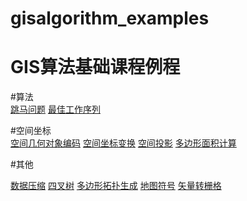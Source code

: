 # gisalgorithm_examples
GIS算法基础课程例程
====
#算法<br>
[跳马问题](https://njnu-2019g-10170430-gusiyuan.github.io/myapp/Public/Jump.html)
[最佳工作序列](https://njnu-2019g-10170430-gusiyuan.github.io/myapp/Public/bestwork.html)
<br>

#空间坐标<br>
[空间几何对象编码](https://njnu-2019g-10170430-gusiyuan.github.io/myapp/Public/name.html)
[空间坐标变换](https://njnu-2019g-10170430-gusiyuan.github.io/myapp/Public/名字转换.html)
[空间投影](https://njnu-2019g-10170430-gusiyuan.github.io/myapp/Public/MapProjection.html)
[多边形面积计算](https://njnu-2019g-10170430-gusiyuan.github.io/myapp/Public/Polygon.html)


#其他<br>


[数据压缩](https://njnu-2019g-10170430-gusiyuan.github.io/myapp/Public/数据压缩.html)
[四叉树](https://njnu-2019g-10170430-gusiyuan.github.io/myapp/Public/Quadtr.html)
[多边形拓扑生成](https://njnu-2019g-10170430-gusiyuan.github.io/myapp/Public/左转算法.html)
[地图符号](https://njnu-2019g-10170430-gusiyuan.github.io/myapp/Public/地图符号.html)
[矢量转栅格](https://njnu-2019g-10170430-gusiyuan.github.io/myapp/Public/矢量转栅格.html)

